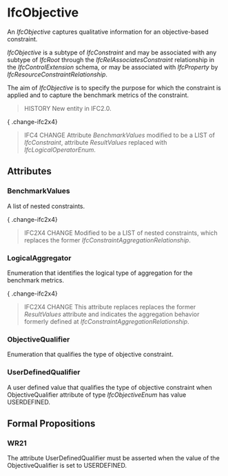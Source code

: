 # IfcObjective

An _IfcObjective_ captures qualitative information for an objective-based constraint.<!-- end of definition -->

_IfcObjective_ is a subtype of _IfcConstraint_ and may be associated with any subtype of _IfcRoot_ through the _IfcRelAssociatesConstraint_ relationship in the _IfcControlExtension_ schema, or may be associated with _IfcProperty_ by _IfcResourceConstraintRelationship_.

The aim of _IfcObjective_ is to specify the purpose for which the constraint is applied and to capture the benchmark metrics of the constraint.

> HISTORY New entity in IFC2.0.

{ .change-ifc2x4}
> IFC4 CHANGE Attribute _BenchmarkValues_ modified to be a LIST of _IfcConstraint_, attribute _ResultValues_ replaced with _IfcLogicalOperatorEnum_.

## Attributes

### BenchmarkValues
A list of nested constraints.

{ .change-ifc2x4}
> IFC2X4 CHANGE Modified to be a LIST of nested constraints, which replaces the former _IfcConstraintAggregationRelationship_.

### LogicalAggregator
Enumeration that identifies the logical type of aggregation for the benchmark metrics.

{ .change-ifc2x4}
> IFC2X4 CHANGE This attribute replaces replaces the former _ResultValues_ attribute and indicates the aggregation behavior formerly defined at _IfcConstraintAggregationRelationship_.

### ObjectiveQualifier
Enumeration that qualifies the type of objective constraint.

### UserDefinedQualifier
A user defined value that qualifies the type of objective constraint when ObjectiveQualifier attribute of type _IfcObjectiveEnum_ has value USERDEFINED.

## Formal Propositions

### WR21
The attribute UserDefinedQualifier must be asserted when the value of the ObjectiveQualifier is set to USERDEFINED.
